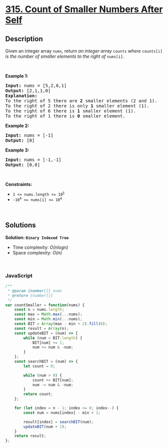 # [315. Count of Smaller Numbers After Self](https://leetcode.com/problems/count-of-smaller-numbers-after-self)

## Description

<div class="elfjS" data-track-load="description_content"><p>Given an integer array <code>nums</code>, return<em> an integer array </em><code>counts</code><em> where </em><code>counts[i]</code><em> is the number of smaller elements to the right of </em><code>nums[i]</code>.</p>

<p>&nbsp;</p>
<p><strong class="example">Example 1:</strong></p>

<pre><strong>Input:</strong> nums = [5,2,6,1]
<strong>Output:</strong> [2,1,1,0]
<strong>Explanation:</strong>
To the right of 5 there are <b>2</b> smaller elements (2 and 1).
To the right of 2 there is only <b>1</b> smaller element (1).
To the right of 6 there is <b>1</b> smaller element (1).
To the right of 1 there is <b>0</b> smaller element.
</pre>

<p><strong class="example">Example 2:</strong></p>

<pre><strong>Input:</strong> nums = [-1]
<strong>Output:</strong> [0]
</pre>

<p><strong class="example">Example 3:</strong></p>

<pre><strong>Input:</strong> nums = [-1,-1]
<strong>Output:</strong> [0,0]
</pre>

<p>&nbsp;</p>
<p><strong>Constraints:</strong></p>

<ul>
	<li><code>1 &lt;= nums.length &lt;= 10<sup>5</sup></code></li>
	<li><code>-10<sup>4</sup> &lt;= nums[i] &lt;= 10<sup>4</sup></code></li>
</ul>
</div>

<p>&nbsp;</p>

## Solutions

**Solution: `Binary Indexed Tree`**
- Time complexity: <em>O(nlogn)</em>
- Space complexity: <em>O(n)</em>

<p>&nbsp;</p>

### **JavaScript**

```js
/**
 * @param {number[]} nums
 * @return {number[]}
 */
var countSmaller = function(nums) {
    const n = nums.length;
    const max = Math.max(...nums);
    const min = Math.min(...nums);
    const BIT = Array(max - min + 2).fill(0);
    const result = Array(n);
    const updateBIT = (num) => {
        while (num < BIT.length) {
            BIT[num] += 1;
            num += num & -num;
        }
    };
    const searchBIT = (num) => {
        let count = 0;

        while (num > 0) {
            count += BIT[num];
            num -= num & -num;
        }
        return count;
    };

    for (let index = n - 1; index >= 0; index--) {
        const num = nums[index] - min + 1;

        result[index] = searchBIT(num);
        updateBIT(num + 1);
    }
    return result;
};
```
